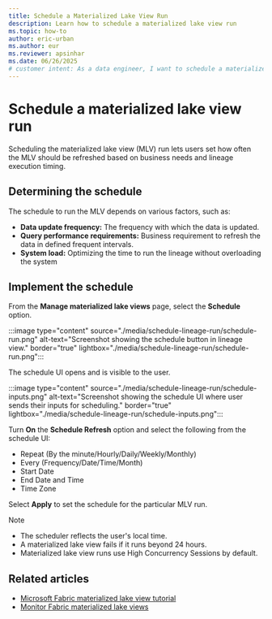 ```yaml
---
title: Schedule a Materialized Lake View Run
description: Learn how to schedule a materialized lake view run
ms.topic: how-to
author: eric-urban
ms.author: eur
ms.reviewer: apsinhar
ms.date: 06/26/2025
# customer intent: As a data engineer, I want to schedule a materialized lake views run in Microsoft Fabric so that I can refresh the materialized lake views based on business requirements.
---
```


# Schedule a materialized lake view run

Scheduling the materialized lake view (MLV) run lets users set how often the MLV should be refreshed based on business needs and lineage execution timing.

## Determining the schedule

The schedule to run the MLV depends on various factors, such as:

* **Data update frequency:** The frequency with which the data is updated.
* **Query performance requirements:** Business requirement to refresh the data in defined frequent intervals.
* **System load:** Optimizing the time to run the lineage without overloading the system

## Implement the schedule

From the **Manage materialized lake views** page, select the **Schedule** option.

:::image type="content" source="./media/schedule-lineage-run/schedule-run.png" alt-text="Screenshot showing the schedule button in lineage view." border="true" lightbox="./media/schedule-lineage-run/schedule-run.png":::

The schedule UI opens and is visible to the user.

:::image type="content" source="./media/schedule-lineage-run/schedule-inputs.png" alt-text="Screenshot showing the schedule UI where user sends their inputs for scheduling." border="true" lightbox="./media/schedule-lineage-run/schedule-inputs.png":::

Turn **On** the **Schedule Refresh** option and select the following from the schedule UI:

* Repeat (By the minute/Hourly/Daily/Weekly/Monthly)
* Every (Frequency/Date/Time/Month)
* Start Date
* End Date and Time
* Time Zone

Select **Apply** to set the schedule for the particular MLV run.

> [!NOTE]
> * The scheduler reflects the user's local time.
> * A materialized lake view fails if it runs beyond 24 hours.
> * Materialized lake view runs use High Concurrency Sessions by default.

## Related articles

* [Microsoft Fabric materialized lake view tutorial](./tutorial.md)
* [Monitor Fabric materialized lake views](./monitor-materialized-lake-views.md)
